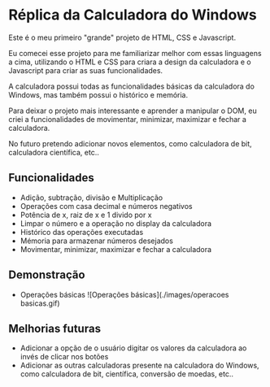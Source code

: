 
# Réplica da Calculadora do Windows

Este é o meu primeiro "grande" projeto de HTML, CSS e Javascript.

Eu comecei esse projeto para me familiarizar melhor com essas linguagens a cima, utilizando o HTML e CSS para criara a design da calculadora e o Javascript para criar as suas funcionalidades.

A calculadora possui todas as funcionalidades básicas da calculadora do Windows, mas também possui o histórico e memória. 

Para deixar o projeto mais interessante e aprender a manipular o DOM, eu criei a funcionalidades de movimentar, minimizar, maximizar e fechar a calculadora.

No futuro pretendo adicionar novos elementos, como calculadora de bit, calculadora científica, etc..

## Funcionalidades

- Adição, subtração, divisão e Multiplicação
- Operações com casa decimal e números negativos
- Potência de x, raiz de x e 1 divido por x
- Limpar o número e a operação no display da calculadora
- Histórico das operações executadas
- Mémoria para armazenar números desejados
- Movimentar, minimizar, maximizar e fechar a calculadora


## Demonstração

- Operações básicas
  ![Operações básicas](./images/operacoes basicas.gif)


## Melhorias futuras

- Adicionar a opção de o usuário digitar os valores da calculadora ao invés de clicar nos botões
- Adicionar as outras calculadoras presente na calculadora do Windows, como calculadora de bit, científica, conversão de moedas, etc..
